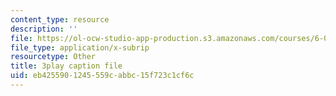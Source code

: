 ```yaml
---
content_type: resource
description: ''
file: https://ol-ocw-studio-app-production.s3.amazonaws.com/courses/6-046j-introduction-to-algorithms-sma-5503-fall-2005/eb4255901245559cabbc15f723c1cf6c_RHyGlha7bjE.vtt
file_type: application/x-subrip
resourcetype: Other
title: 3play caption file
uid: eb425590-1245-559c-abbc-15f723c1cf6c
---
```

